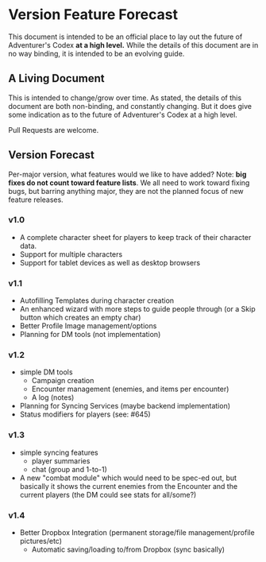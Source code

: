 # Version Feature Forecast

This document is intended to be an official place to lay out the future of Adventurer's Codex **at a high level.** While the details of this document are in no way binding, it is intended to be an evolving guide.


## A Living Document

This is intended to change/grow over time. As stated, the details of this document are both non-binding, and constantly changing. But it does give some indication as to the future of Adventurer's Codex at a high level.

Pull Requests are welcome.


## Version Forecast

Per-major version, what features would we like to have added? Note: **big fixes do not count toward feature lists**. We all need to work toward fixing bugs, but barring anything major, they are not the planned focus of new feature releases.


### v1.0

- A complete character sheet for players to keep track of their character data.
- Support for multiple characters
- Support for tablet devices as well as desktop browsers


### v1.1

- Autofilling Templates during character creation
- An enhanced wizard with more steps to guide people through (or a Skip button which creates an empty char)
- Better Profile Image management/options
- Planning for DM tools (not implementation)


### v1.2

- simple DM tools
  - Campaign creation
  - Encounter management (enemies, and items per encounter)
  - A log (notes)
- Planning for Syncing Services (maybe backend implementation)
- Status modifiers for players (see: #645)


### v1.3

- simple syncing features
  - player summaries
  - chat (group and 1-to-1)
- A new "combat module" which would need to be spec-ed out, but basically it shows the current enemies from the Encounter and the current players (the DM could see stats for all/some?)


### v1.4

- Better Dropbox Integration (permanent storage/file management/profile pictures/etc)
  - Automatic saving/loading to/from Dropbox (sync basically)

